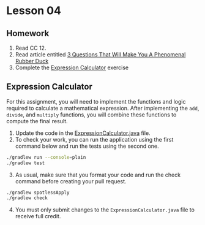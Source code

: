# Lesson 04

## Homework

1. Read CC 12.
1. Read article entitled [3 Questions That Will Make You A Phenomenal Rubber Duck][article-link]
1. Complete the [Expression Calculator](#expression-calculator) exercise

## Expression Calculator

For this assignment, you will need to implement the functions and logic required to calculate a mathematical expression. After implementing the `add`, `divide`, and `multiply` functions, you will combine these functions to compute the final result.

1. Update the code in the [ExpressionCalculator.java][calculator-file] file.
2. To check your work, you can run the application using the first command below and run the tests using the second one.
```bash
./gradlew run --console=plain
./gradlew test
```
3. As usual, make sure that you format your code and run the check command before creating your pull request.
```bash
./gradlew spotlessApply
./gradlew check
```
4. You must only submit changes to the `ExpressionCalculator.java` file to receive full credit.

[article-link]: https://blog.danslimmon.com/2024/01/18/3-questions-that-will-make-you-a-phenomenal-rubber-duck/
[calculator-file]: ./expression/expression_app/src/main/java/com/codedifferently/lesson4/ExpressionCalculator.java 
